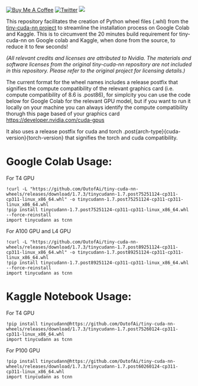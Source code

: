 <a href="https://www.buymeacoffee.com/outofai" target="_blank"><img src="https://img.shields.io/badge/-buy_me_a%C2%A0coffee-red?logo=buy-me-a-coffee" alt="Buy Me A Coffee"></a>
[![Twitter](https://img.shields.io/twitter/url/https/twitter.com/cloudposse.svg?style=social&label=Out%20of%20AI)](https://twitter.com/OutofAi)
<img src="https://visitor-badge.laobi.icu/badge?page_id=OutofAi/tiny-cuda-nn-wheels">

This repository facilitates the creation of Python wheel files (.whl) from the [tiny-cuda-nn project](https://github.com/NVlabs/tiny-cuda-nn) to streamline the installation process on Google Colab and Kaggle. This is to circumvent the 20 minutes build requirement for tiny-cuda-nn on Google colab and Kaggle, when done from the source, to reduce it to few seconds!

_(All relevant credits and licenses are attributed to Nvidia. The materials and software licenses from the original tiny-cuda-nn repository are not included in this repository. Please refer to the original project for licensing details.)_

The current format for the wheel names includes a release postfix that signifies the compute compatibility of the relevant graphics card (i.e. compute compatibility of 8.6 is .post86), for simplcity you can use the code below for Google Colab for the relevant GPU model, but if you want to run it locally on your machine you can always identify the compute compatibility thorugh this page based of your graphics card https://developer.nvidia.com/cuda-gpus

It also uses a release postfix for cuda and torch .post{arch-type}{cuda-version}{torch-version} that signifies the torch and cuda compatibility.

# Google Colab Usage:

For T4 GPU
```
!curl -L "https://github.com/OutofAi/tiny-cuda-nn-wheels/releases/download/1.7.3/tinycudann-1.7.post75251124-cp311-cp311-linux_x86_64.whl" -o tinycudann-1.7.post75251124-cp311-cp311-linux_x86_64.whl
!pip install tinycudann-1.7.post75251124-cp311-cp311-linux_x86_64.whl --force-reinstall
import tinycudann as tcnn
```

For A100 GPU and L4 GPU
```
!curl -L "https://github.com/OutofAi/tiny-cuda-nn-wheels/releases/download/1.7.3/tinycudann-1.7.post89251124-cp311-cp311-linux_x86_64.whl" -o tinycudann-1.7.post89251124-cp311-cp311-linux_x86_64.whl
!pip install tinycudann-1.7.post89251124-cp311-cp311-linux_x86_64.whl --force-reinstall
import tinycudann as tcnn
```

# Kaggle Notebook Usage:

For T4 GPU
```
!pip install tinycudann@https://github.com/OutofAi/tiny-cuda-nn-wheels/releases/download/1.7.3/tinycudann-1.7.post75260124-cp311-cp311-linux_x86_64.whl
import tinycudann as tcnn
```


For P100 GPU
```
!pip install tinycudann@https://github.com/OutofAi/tiny-cuda-nn-wheels/releases/download/1.7.3/tinycudann-1.7.post60260124-cp311-cp311-linux_x86_64.whl
import tinycudann as tcnn
```
